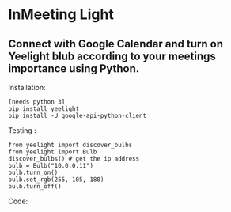 # InMeeting Light

## Connect with Google Calendar and turn on Yeelight blub according to your meetings importance using Python.


Installation:

```
[needs python 3]
pip install yeelight
pip install -U google-api-python-client
```

Testing :

```
from yeelight import discover_bulbs
from yeelight import Bulb
discover_bulbs() # get the ip address
bulb = Bulb("10.0.0.11")
bulb.turn_on()
bulb.set_rgb(255, 105, 180)
bulb.turn_off()
```
Code:
